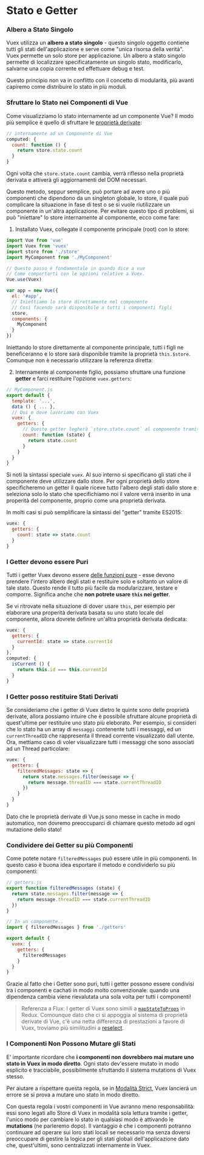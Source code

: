 # Stato e Getter

### Albero a Stato Singolo

Vuex utilizza un **albero a stato singolo** - questo singolo oggetto contiene tutti gli stati dell'applicazione e serve come "unica risorsa della verità". Vuex permette un solo store per applicazione. Un albero a stato singolo permette di localizzare specificatamente un singolo stato, modificarlo, salvarne una copia corrente ed effettuare debug e test.

Questo principio non va in conflitto con il concetto di modularità, più avanti capiremo come distribuire lo stato in più moduli.

### Sfruttare lo Stato nei Componenti di Vue

Come visualizziamo lo stato internamente ad un componente Vue? Il modo più semplice è quello di sfruttare le [proprietà derivate](http://it.vuejs.org/guide/computed.html):

``` js
// internamente ad un Componente di Vue
computed: {
  count: function () {
    return store.state.count
  }
}
```

Ogni volta che `store.state.count` cambia, verrà riflesso nella proprietà derivata e attiverà gli aggiornamenti del DOM necessari.

Questo metodo, seppur semplice, può portare ad avere uno o più componenti che dipendono da un singleton globale, lo store, il quale può complicare la situazione in fase di test o se si vuole riutilizzare un componente in un'altra applicazione.
Per evitare questo tipo di problemi, si può "iniettare" lo store internamente al componente, ecco come fare:

1. Installato Vuex, collegate il componente principale (root) con lo store:

  ``` js
  import Vue from 'vue'
  import Vuex from 'vuex'
  import store from './store'
  import MyComponent from './MyComponent'

  // Questo passo è fondamentale in quando dice a vue
  // Come comportarti con le opzioni relative a Vuex.
  Vue.use(Vuex)

  var app = new Vue({
    el: '#app',
    // Iniettiamo lo store direttamente nel componente
    // Così facendo sarà disponibile a tutti i componenti figli
    store,
    components: {
      MyComponent
    }
  })
  ```

  Iniettando lo store direttamente al componente principale, tutti i figli ne beneficeranno e lo store sarà disponibile tramite la proprietà `this.$store`. Comunque non è necessario utilizzare la referenza diretta:

2. Internamente al componente figlio, possiamo sfruttare una funzione **getter** e farci restituire l'opzione `vuex.getters`:

  ``` js
  // MyComponent.js
  export default {
    template: '...',
    data () { ... },
    // Qui e dove lavoriamo con Vuex
    vuex: {
      getters: {
        // Questo getter legherà `store.state.count` al componente tramite `this.count`
        count: function (state) {
          return state.count
        }
      }
    }
  }
  ```

  Si noti la sintassi speciale `vuex`. Al suo interno si specificano gli stati che il componente deve utilizzare dallo store. Per ogni proprietà dello store specificheremo un getter il quale riceve tutto l'albero degli stati dallo store
  e seleziona solo lo stato che specifichiamo noi il valore verrà inserito in una properità del componente, proprio come una proprietà derivata.

  In molti casi si può semplificare la sintassi del "getter" tramite ES2015:

  ``` js
  vuex: {
    getters: {
      count: state => state.count
    }
  }
  ```

### I Getter devono essere Puri

Tutti i getter Vuex devono essere [delle funzioni pure](https://en.wikipedia.org/wiki/Pure_function) - esse devono prendere l'intero albero degli stati e restituire solo e soltanto un valore di tale stato. Questo rende il tutto più facile da modularizzare, testare e comporre. Significa anche che **non potrete usare `this` nei getter**.

Se vi ritrovate nella situazione di dover usare `this`, per esempio per elaborare una properità derivata basata su uno stato locale del componente, allora dovrete definire un'altra proprietà derivata dedicata:

``` js
vuex: {
  getters: {
    currentId: state => state.currentId
  }
},
computed: {
  isCurrent () {
    return this.id === this.currentId
  }
}
```

### I Getter posso restituire Stati Derivati

Se consideriamo che i getter di Vuex dietro le quinte sono delle proprietà derivate, allora possiamo intuire che è possibile sfruttare alcune proprietà di quest'ultime per restituire uno stato più eleborato.
Per esempio, si consideri che lo stato ha un array di `messaggi` contenente tutti i messaggi, ed un `currentThreadID` che rappresenta il thread corrente visualizzato dall utente.
Ora, mettiamo caso di voler visualizzare tutti i messaggi che sono associati ad un Thread particolare:

``` js
vuex: {
  getters: {
    filteredMessages: state => {
      return state.messages.filter(message => {
        return message.threadID === state.currentThreadID
      })
    }
  }
}
```

Dato che le proprietà derivate di Vue.js sono messe in cache in modo automatico, non dovremo preoccuparci di chiamare questo metodo ad ogni mutazione dello stato!

### Condividere dei Getter su più Componenti

Come potete notare `filteredMessages` può essere utile in più componenti. In questo caso è buona idea esportare il metodo e condividerlo su più componenti:

``` js
// getters.js
export function filteredMessages (state) {
  return state.messages.filter(message => {
    return message.threadID === state.currentThreadID
  })
}
```

``` js
// In un componente..
import { filteredMessages } from './getters'

export default {
  vuex: {
    getters: {
      filteredMessages
    }
  }
}
```

Grazie al fatto che i Getter sono puri, tutti i getter possono essere condivisi tra i componenti e cachati in modo molto convenzionale: quando una dipendenza cambia viene rievalutata una sola volta per tutti i componenti!

> Referenza a Flux: I getter di Vuex sono simili a [`mapStateToProps`](https://github.com/rackt/react-redux/blob/master/docs/api.md#connectmapstatetoprops-mapdispatchtoprops-mergeprops-options) in Redux. Comounque dato che ci si appoggia al sistema di proprietà derivate di Vue, c'è una netta differenza di prestazioni a favore di Vuex, troviamo più similitudini a [reselect](https://github.com/reactjs/reselect).

### I Componenti Non Possono Mutare gli Stati

E' importante ricordare che **i componenti non dovrebbero mai mutare uno stato in Vuex in modo diretto**. Ogni stato dev'essere mutato in modo esplicito e tracciabile, possibilmente sfruttando il sistema mutations di Vuex stesso.

Per aiutare a rispettare questa regola, se in [Modalità Strict](strict.md), Vuex lancierà un errore se si prova a mutare uno stato in modo diretto.

Con questa regola i vostri componenti in Vue avranno meno responsabilità: essi sono legati allo Store di Vuex in modalità sola lettura tramite i getter, l'unico modo per cambiare lo stato in qualsiasi modo è attivando le **mutations** (ne parleremo dopo). Il vantaggio è che i componenti potranno continuare ad operare sui loro stati locali se necessario ma senza doversi preoccupare di gestire la logica per gli stati globali dell'applicazione dato che, quest'ultimi, sono centralizzati internamente in Vuex.
